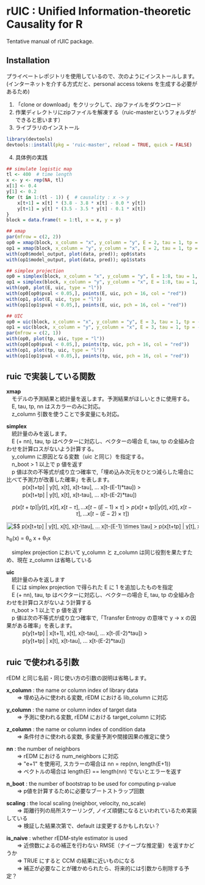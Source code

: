 <head>
<script>
MathJax = {
  chtml: {
    matchFontHeight: false
  },
  tex: {
    inlineMath: [['$', '$']]
  }
};
</script>
<script id="MathJax-script" async
  src="https://cdn.jsdelivr.net/npm/mathjax@3/es5/tex-svg.js">
</script>
</head>

# rUIC : Unified Information-theoretic Causality for R

Tentative manual of rUIC package.

## Installation

プライベートレポジトリを使用しているので、次のようにインストールします。
(インターネットを介する方式だと、personal access tokens を生成する必要があるため)

1. 「clone or download」をクリックして、zipファイルをダウンロード
2. 作業ディレクトリにzipファイルを解凍する（ruic-masterというフォルダができると思います）
3. ライブラリのインストール
``` r
library(devtools)
devtools::install(pkg = 'ruic-master', reload = TRUE, quick = FALSE)
``` 
4. 具体例の実践

``` r
## simulate logistic map
tl <- 400  # time length
x <- y <- rep(NA, tl)
x[1] <- 0.4
y[1] <- 0.2
for (t in 1:(tl - 1)) {  # causality : x -> y
    x[t+1] = x[t] * (3.8 - 3.8 * x[t] - 0.0 * y[t])
    y[t+1] = y[t] * (3.5 - 3.5 * y[t] - 0.1 * x[t])
}
block = data.frame(t = 1:tl, x = x, y = y)

## xmap
par(mfrow = c(2, 2))
op0 = xmap(block, x_column = "x", y_column = "y", E = 2, tau = 1, tp = -1)
op1 = xmap(block, x_column = "y", y_column = "x", E = 2, tau = 1, tp = -1)
with(op0$model_output, plot(data, pred)); op0$stats
with(op1$model_output, plot(data, pred)); op1$stats

## simplex projection
op0 = simplex(block, x_column = "x", y_column = "y", E = 1:8, tau = 1, tp = -1, n_boot = 2000)
op1 = simplex(block, x_column = "y", y_column = "x", E = 1:8, tau = 1, tp = -1, n_boot = 2000)
with(op0, plot(E, uic, type = "l"))
with(op0[op0$pval < 0.05,], points(E, uic, pch = 16, col = "red"))
with(op1, plot(E, uic, type = "l"))
with(op1[op1$pval < 0.05,], points(E, uic, pch = 16, col = "red"))

## UIC
op0 = uic(block, x_column = "x", y_column = "y", E = 3, tau = 1, tp = -4:0, n_boot = 2000)
op1 = uic(block, x_column = "y", y_column = "x", E = 3, tau = 1, tp = -4:0, n_boot = 2000)
par(mfrow = c(2, 1))
with(op0, plot(tp, uic, type = "l"))
with(op0[op0$pval < 0.05,], points(tp, uic, pch = 16, col = "red"))
with(op1, plot(tp, uic, type = "l"))
with(op1[op1$pval < 0.05,], points(tp, uic, pch = 16, col = "red"))
``` 

## ruic で実装している関数

__xmap__  
　モデルの予測結果と統計量を返します。予測結果がほしいときに使用する。  
　E, tau, tp, nn はスカラーのみに対応。  
　z_column 引数を使うことで多変量にも対応。

__simplex__  
　統計量のみを返します。  
　E (+ nn), tau, tp はベクターに対応し、ベクターの場合 E, tau, tp の全組み合わせを計算ロスがないよう計算する。  
　y_column に原因となる変数（uic と同じ）を指定する。  
　n_boot > 1 以上で p 値を返す  
　p 値は次の不等式が成り立つ確率で,「埋め込み次元をひとつ減らした場合に比べて予測力が改善した確率」を表します。  
　　　p(x[t+tp] | y[t], x[t], x[t-tau], ... x[t-(E-1)*tau]) >  
　　　p(x[t+tp] | y[t], x[t], x[t-tau], ... x[t-(E-2)*tau])

$$
p(x[t+tp] | y[t], x[t], x[t-\tau], ... x[t-(E-1) \times \tau] > p(x[t+tp] | y[t], x[t], x[t-\tau], ... x[t-(E-2) \times \tau])
$$

<img src="https://bit.ly/2XnGpPL" align="center" border="0" alt="$$ p(x[t+tp] | y[t], x[t], x[t-\tau], ... x[t-(E-1) \times \tau] > p(x[t+tp] | y[t], x[t], x[t-\tau], ... x[t-(E-2) \times \tau]) $$" width="739" height="19" />

h<sub>&theta;</sub>(x) = &theta;<sub>o</sub> x + &theta;<sub>1</sub>x


　simplex projection において y_column と z_column は同じ役割を果たすため、現在 z_column は省略している  

__uic__  
　統計量のみを返します  
　E には simplex projection で得られた E に 1 を追加したものを指定  
　E (+ nn), tau, tp はベクターに対応し、ベクターの場合 E, tau, tp の全組み合わせを計算ロスがないよう計算する  
　n_boot > 1 以上で p 値を返す  
　p 値は次の不等式が成り立つ確率で,「Transfer Entropy の意味で y -> x の因果がある確率」を表します。  
　　　p(y[t+tp] | x[t+1], x[t], x[t-tau], ... x[t-(E-2)*tau]) >  
　　　p(y[t+tp] |         x[t], x[t-tau], ... x[t-(E-2)*tau])

## ruic で使われる引数

rEDM と同じ名前・同じ使い方の引数の説明は省略します。  

__x_column__ : the name or column index of library data  
　　⇒ 埋め込みに使われる変数, rEDM における lib_column に対応

__y_column__ : the name or column index of target data  
　　⇒ 予測に使われる変数, rEDM における target_column に対応

__z_column__ : the name or column index of condition data  
　　⇒ 条件付きに使われる変数, 多変量予測や間接因果の推定に使う

__nn__ : the number of neighbors  
　　⇒ rEDM における num_neighbors に対応  
　　⇒ "e+1" を使用可, スカラーの場合は nn = rep(nn, length(E+1))  
　　⇒ ベクトルの場合は length(E) == length(nn) でないとエラーを返す

__n_boot__ :  the number of bootstrap to be used for computing p-value  
　　⇒ p値を計算するために必要なブートストラップ回数

__scaling__ : the local scaling (neighbor, velocity, no_scale)  
　　⇒ 距離行列の局所スケーリング, ノイズ頑健になるといわれているため実装している  
　　⇒ 検証した結果次第で、default は変更するかもしれない？

__is_naive__ : whether rEDM-style estimator is used  
　　⇒ 近傍数によるの補正を行わない RMSE（ナイーブな推定量）を返すかどうか  
　　⇒ TRUE にすると CCM の結果に近いものになる  
　　⇒ 補正が必要なことが確かめられたら、将来的には引数から削除する予定？

